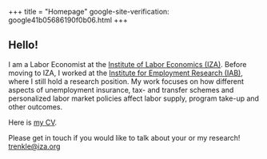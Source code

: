 +++
title = "Homepage"
google-site-verification: google41b05686190f0b06.html
+++

## Hello!




I am a Labor Economist at  the [Institute of Labor Economics (IZA)](https://www.iza.org/). Before moving to IZA, I worked at the [Institute for Employment Research (IAB)](https://iab.de/en/startseite-english/), where I still hold a research position. My work focuses on how different aspects of unemployment insurance, tax- and transfer schemes and personalized labor market policies affect labor supply, program take-up and other outcomes.


Here is [my CV](https://legacy.iza.org/en/webcontent/personnel/vitae/24066_cv.pdf). 

Please get in touch if you would like to talk about your or my research!   [trenkle@iza.org](mailto:trenkle@iza.org)
